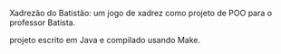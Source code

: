 Xadrezão do Batistão:
um jogo de xadrez como projeto de POO para o professor Batista.

projeto escrito em Java e compilado usando Make.
